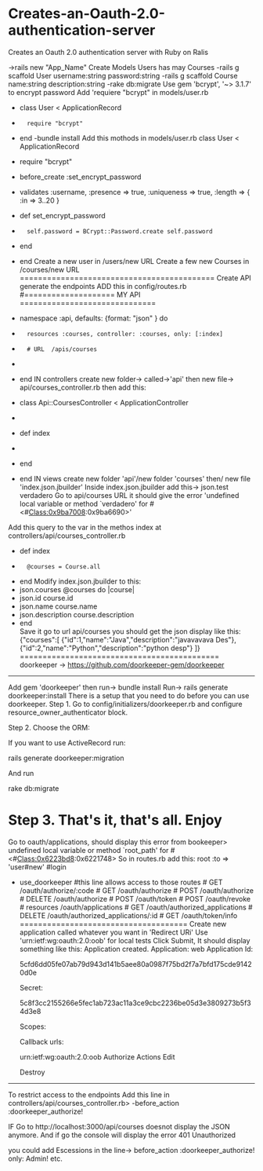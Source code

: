# Creates-an-Oauth-2.0-authentication-server
Creates an Oauth 2.0 authentication server with Ruby on Ralis

->rails new "App_Name"
Create Models Users has may Courses
-rails g scaffold User username:string password:string
-rails g scaffold Course name:string description:string
-rake db:migrate
Use gem 'bcrypt', '~> 3.1.7' to encrypt password 
Add 'requiere "bcrypt" in models/user.rb
-	class User < ApplicationRecord
-		require "bcrypt"
-	end
-bundle install
Add this mothods in models/user.rb
	class User < ApplicationRecord
-	require "bcrypt"
-	before_create :set_encrypt_password
-	validates :username, :presence => true, :uniqueness => true, :length => { :in => 3..20 }
- 	def set_encrypt_password
- 		self.password = BCrypt::Password.create self.password
- 	end
-	end
Create a new user in /users/new URL
Create a few new Courses in  /courses/new URL
===========================================
Create API generate the endpoints
ADD this in config/routes.rb
	#==================== MY API ==============================

-	namespace :api, defaults: {format: "json" } do
-		resources :courses, controller: :courses, only: [:index]
-		# URL  /apis/courses
-
-	end
IN controllers create  new folder-> called->'api' then new file-> api/courses_controller.rb then add this:
- class Api::CoursesController < ApplicationController
-
-	def index
-
-	end
- end
IN views create new folder 'api'/new folder 'courses' then/ new file 'index.json.jbuilder'
Inside index.json.jbuilder add this-> json.test verdadero
Go to api/courses URL it should give the error 'undefined local variable or method `verdadero' for #<#<Class:0x9ba7008>:0x9ba6690>'

Add this query to the var in the methos index at controllers/api/courses_controller.rb
- 	def index
-		@courses = Course.all 
-	end
Modify index.json.jbuilder to this:
- json.courses @courses do |course|
-	json.id course.id
-	json.name course.name
-	json.description course.description
- end	
Save it go to url api/courses you should get the json display like this:
   {"courses":[
	{"id":1,"name":"Java","description":"javavavava Des"},
   	{"id":2,"name":"Python","description":"python desp"}
   ]}
============================================
doorkeeper -> https://github.com/doorkeeper-gem/doorkeeper
----------
Add gem 'doorkeeper' then run-> bundle install
Run-> rails generate doorkeeper:install
There is a setup that you need to do before you can use doorkeeper.
Step 1.
Go to config/initializers/doorkeeper.rb and configure
resource_owner_authenticator block.

Step 2.
Choose the ORM:

If you want to use ActiveRecord run:

  rails generate doorkeeper:migration

And run

  rake db:migrate

Step 3.
That's it, that's all. Enjoy
====================================================================
Go to oauth/applications, should display this error from bookeeper> undefined local variable or method `root_path' for #<#<Class:0x6223bd8>:0x6221748>
So in routes.rb add this:   root :to => 'user#new' #login 
-  use_doorkeeper #this line allows access to those routes
  			# GET       /oauth/authorize/:code
			# GET       /oauth/authorize
			# POST      /oauth/authorize
			# DELETE    /oauth/authorize
			# POST      /oauth/token
			# POST      /oauth/revoke
			# resources /oauth/applications
			# GET       /oauth/authorized_applications
					# DELETE    /oauth/authorized_applications/:id
					# GET       /oauth/token/info
=====================================
Create new application called whatever you want in 'Redirect URi' Use 'urn:ietf:wg:oauth:2.0:oob' for local tests
Click Submit, It should display something like this:
	Application created.
	Application: web
	Application Id:

	5cfd6dd05fe07ab79d943d141b5aee80a0987f75bd2f7a7bfd175cde91420d0e

	Secret:

	5c8f3cc2155266e5fec1ab723ac11a3ce9cbc2236be05d3e3809273b5f34d3e8

	Scopes:


	Callback urls:

	urn:ietf:wg:oauth:2.0:oob	Authorize
	Actions
	Edit

	Destroy
---------------------------------------------------------------------------------
To restrict access to the endpoints Add this line in controllers/api/courses_controller.rb> 
	-before_action :doorkeeper_authorize!

IF Go to http://localhost:3000/api/courses doesnot display the JSON anymore.
And if go the console will display the error 401 Unauthorized

you could add Escessions in the line-> before_action :doorkeeper_authorize! only: Admin!  etc.
